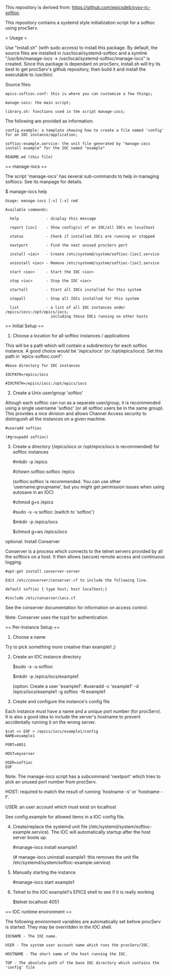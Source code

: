 This repository is derived from: https://github.com/epicsdeb/sysv-rc-softioc

This repository contains a systemd style initialization script for a softioc using procServ.


= Usage =

Use "install.sh" (with sudo access) to install this package. By default, the source files are installed in /usr/local/systemd-softioc and a symlink "/usr/bin/manage-iocs -> /usr/local/systemd-softioc/manage-iocs" is created. Since this package is dependant on procServ, install.sh will try its best to get procServ's github repository, then build it and install the executable to /usr/bin/. 

Source files:

    epics-softioc.conf: this is where you can customize a few things; 

    manage-iocs: the main script; 

    library.sh: functions used in the script manage-iocs;

The following are provided as information:

    config.example: a template showing how to create a file named 'config' for an IOC instance/application; 

    softioc-example.service: the unit file generated by "manage-iocs install example" for the IOC named "example"

    README.md (this file)


== manage-iocs ==

The script 'manage-iocs' has several sub-commands to help in managing softiocs.  See its manpage for details.

$ manage-iocs help

    Usage: manage-iocs [-v] [-x] cmd

    Available commands:

      help            - display this message

      report [ioc]    - Show config(s) of an IOC/all IOCs on localhost

      status          - Check if installed IOCs are running or stopped

      nextport        - Find the next unused procServ port

      install <ioc>   - Create /etc/systemd/system/softioc-[ioc].service

      uninstall <ioc> - Remove /etc/systemd/system/softioc-[ioc].service

      start <ioc>     - Start the IOC <ioc>

      stop <ioc>      - Stop the IOC <ioc>

      startall        - Start all IOCs installed for this system

      stopall         - Stop all IOCs installed for this system

      list            - a list of all IOC instances under /epics/iocs:/opt/epics/iocs;
                        including those IOCs running on other hosts


== Initial Setup ==

1) Choose a location for all softIoc instances / applications

This will be a path which will contain a subdirectory for each softIoc instance.  A good choice would be '/epics/iocs' (or /opt/epics/iocs). Set this path in 'epics-softioc.conf':

    #base directory for IOC instances

    IOCPATH=/epics/iocs

    #IOCPATH=/epics/iocs:/opt/epics/iocs

2) Create a Unix user/group 'softioc'

Altough each softIoc can run as a separate user/group, it is recommended using a single username 'softioc' (or all softIoc users be in the same group).  This provides a nice division and allows Channel Access security to distinguish all the instances on a given machine.

    #useradd softioc

    (#groupadd softioc)

3) Create a directory (/epics/iocs or /opt/epics/iocs is recommended) for softIoc instances

    #mkdir -p /epics

    #chown softioc:softioc /epics  

    (softioc:softioc is recommended. You can use other 'username:groupname', but you might get permission issues when using autosave in an IOC)

    #chmod g+s /epics

    #sudo -s -u softioc  (switch to 'softioc')

    $mkdir -p /epics/iocs

    $chmod g+ws /epics/iocs

optional: Install Conserver

Conserver is a process which connects to the telnet servers provided by all the softIocs on a host.  It then allows (secure) remote access and continuous logging.

    #apt-get install conserver-server

    Edit /etc/conserver/conserver.cf to include the following line.

    default softioc { type host; host localhost;}

    #include /etc/conserver/iocs.cf

See the conserver documentation for information on access control.

Note: Conserver uses the tcpd for authentication.


== Per-Instance Setup ==

1) Choose a name

Try to pick something more creative than example1 ;)

2) Create an IOC instance directory

    $sudo -s -u softioc

    $mkdir -p /epics/iocs/example1

    (option: Create a user 'example1': #useradd -c 'example1' -d /epics/iocs/example1 -g softioc -N example1

3) Create and configure the instance's config file

Each instance must have a name and a unique port number (for procServ).  It is also a good idea to include the server's hostname to prevent accidentally running it on the wrong server.

    $cat << EOF > /epics/iocs/example1/config
    NAME=example1

    PORT=4051

    HOST=myserver

    USER=softioc
    EOF

Note: The manage-iocs script has a subcommand 'nextport' which tries to pick an unused port number from procServ.

HOST: required to match the result of running 'hostname -s' or 'hostname -f'.

USER: an user account which must exist on localhost

See config.example for allowed items in a IOC config file.

4) Create/replace the systemd unit file (/etc/systemd/system/softioc-example.service). The IOC will automatically startup after the host server boots up.

    #manage-iocs install example1

    (# manage-iocs uninstall example1: this removes the unit file /etc/systemd/system/softioc-example.service)

5) Manually starting the instance

    #manage-iocs start example1

6) Telnet to the IOC example1's EPICS shell to see if it is really working

    $telnet localhost 4051


== IOC runtime environment ==

The following environment variables are automatically set before procServ
is started.  They may be overridden in the IOC shell.

    IOCNAME - The IOC name.

    USER - The system user account name which runs the procServ/IOC.

    HOSTNAME - The short name of the host running the IOC.

    TOP - The absolute path of the base IOC directory which contains the 'config' file
